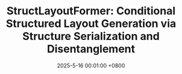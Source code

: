 ---
title:          "StructLayoutFormer: Conditional Structured Layout Generation via Structure Serialization and Disentanglement"
date:           2025-5-16 00:01:00 +0800
selected:       true
pub:            "IEEE Transactions on Visualization and Computer Graphics"
pub_date:       "(To appear)"
# abstract: >-
cover:          /assets/images/covers/structlayoutformer.png
authors:
- Xin Hu
- Pengfei Xu#
- Jin Zhou
- Hongbo Fu
- Hui Huang
links:
  # Paper: 
  # Project: 
  Code: https://github.com/Teagrus/StructLayoutFormer
---